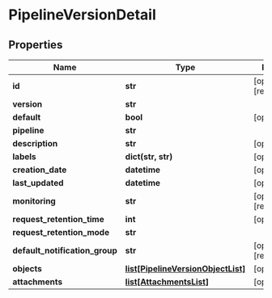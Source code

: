 # PipelineVersionDetail

## Properties
Name | Type | Notes
------------ | ------------- | -------------
**id** | **str** | [optional] [readonly]
**version** | **str** |
**default** | **bool** | [optional]
**pipeline** | **str** |
**description** | **str** | [optional]
**labels** | **dict(str, str)** | [optional]
**creation_date** | **datetime** | [optional]
**last_updated** | **datetime** | [optional]
**monitoring** | **str** | [optional] [readonly]
**request_retention_time** | **int** | [optional]
**request_retention_mode** | **str** |
**default_notification_group** | **str** | [optional] [readonly]
**objects** | [**list[PipelineVersionObjectList]**](PipelineVersionObjectList.md) | [optional]
**attachments** | [**list[AttachmentsList]**](AttachmentsList.md) | [optional]


